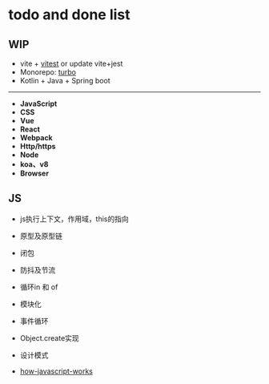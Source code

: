 # todo and done list

## WIP

- vite + [vitest](https://vitest.dev/) or update vite+jest
- Monorepo: [turbo](https://turbo.build/)
- Kotlin + Java + Spring boot

-----
- **JavaScript**
- **CSS**
- **Vue**
- **React**
- **Webpack**
- **Http/https**
- **Node**
- **koa、v8**
- **Browser**

## JS
- js执行上下文，作用域，this的指向
- 原型及原型链
- 闭包
- 防抖及节流
- 循环in 和 of
- 模块化
- 事件循环
- Object.create实现
- 设计模式


- [how-javascript-works](https://github.com/Troland/how-javascript-works)

